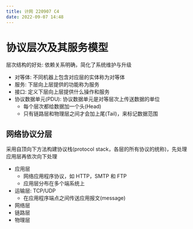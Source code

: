 ```yaml
---
title: 计网 220907 C4
date: 2022-09-07 14:48
---
```

# 协议层次及其服务模型
层次结构的好处: 依赖关系明确，简化了系统维护与升级
- 对等体: 不同机器上包含对应层的实体称为对等体
- 服务: 下层向上层提供的功能称为服务
- 接口: 定义下层向上层提供什么操作和服务
- 协议数据单元(PDU): 协议数据单元是对等层次上传送数据的单位
    - 每个层次都给数据加一个头(Head)
    - 只有链路层和物理层之间才会加上尾(Tail)，来标记数据范围
## 网络协议分层

采用自顶向下方法构建协议栈(protocol stack，各层的所有协议的统称)，先处理应用层再依次向下处理
- 应用层
    - 网络应用程序协议，如 HTTP，SMTP 和 FTP
    - 应用层分布在多个端系统上
- 运输层: TCP/UDP
    - 在应用程序端点之间传送应用报文(message)
- 网络层
- 链路层
- 物理层